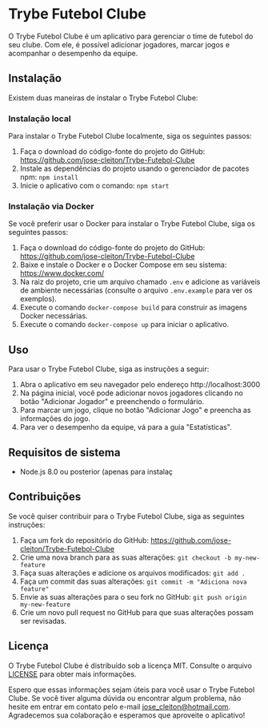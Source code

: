  # Trybe Futebol Clube

O Trybe Futebol Clube é um aplicativo para gerenciar o time de futebol do seu clube. Com ele, é possível adicionar jogadores, marcar jogos e acompanhar o desempenho da equipe.

## Instalação

Existem duas maneiras de instalar o Trybe Futebol Clube:

### Instalação local

Para instalar o Trybe Futebol Clube localmente, siga os seguintes passos:

1. Faça o download do código-fonte do projeto do GitHub: https://github.com/jose-cleiton/Trybe-Futebol-Clube
2. Instale as dependências do projeto usando o gerenciador de pacotes npm: `npm install`
3. Inicie o aplicativo com o comando: `npm start`

### Instalação via Docker

Se você preferir usar o Docker para instalar o Trybe Futebol Clube, siga os seguintes passos:

1. Faça o download do código-fonte do projeto do GitHub: https://github.com/jose-cleiton/Trybe-Futebol-Clube
2. Baixe e instale o Docker e o Docker Compose em seu sistema: https://www.docker.com/
3. Na raiz do projeto, crie um arquivo chamado `.env` e adicione as variáveis de ambiente necessárias (consulte o arquivo `.env.example` para ver os exemplos).
4. Execute o comando `docker-compose build` para construir as imagens Docker necessárias.
5. Execute o comando `docker-compose up` para iniciar o aplicativo.

## Uso

Para usar o Trybe Futebol Clube, siga as instruções a seguir:

1. Abra o aplicativo em seu navegador pelo endereço http://localhost:3000
2. Na página inicial, você pode adicionar novos jogadores clicando no botão "Adicionar Jogador" e preenchendo o formulário.
3. Para marcar um jogo, clique no botão "Adicionar Jogo" e preencha as informações do jogo.
4. Para ver o desempenho da equipe, vá para a guia "Estatísticas".

## Requisitos de sistema

- Node.js 8.0 ou posterior (apenas para instalaç
## Contribuições

Se você quiser contribuir para o Trybe Futebol Clube, siga as seguintes instruções:

1. Faça um fork do repositório do GitHub: https://github.com/jose-cleiton/Trybe-Futebol-Clube
2. Crie uma nova branch para as suas alterações: `git checkout -b my-new-feature`
3. Faça suas alterações e adicione os arquivos modificados: `git add .`
4. Faça um commit das suas alterações: `git commit -m "Adiciona nova feature"`
5. Envie as suas alterações para o seu fork no GitHub: `git push origin my-new-feature`
6. Crie um novo pull request no GitHub para que suas alterações possam ser revisadas.

## Licença

O Trybe Futebol Clube é distribuído sob a licença MIT. Consulte o arquivo [LICENSE](LICENSE) para obter mais informações.

Espero que essas informações sejam úteis para você usar o Trybe Futebol Clube. Se você tiver alguma dúvida ou encontrar algum problema, não hesite em entrar em contato pelo e-mail jose_cleiton@hotmail.com. Agradecemos sua colaboração e esperamos que aproveite o aplicativo!
